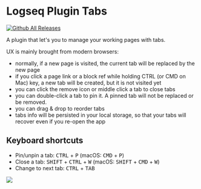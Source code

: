 # Logseq Plugin Tabs

[![Github All Releases](https://img.shields.io/github/downloads/pengx17/logseq-plugin-tabs/total.svg)](https://github.com/pengx17/logseq-plugin-tabs/releases)

A plugin that let's you to manage your working pages with tabs.

UX is mainly brought from modern browsers:

- normally, if a new page is visited, the current tab will be replaced by the new page
- if you click a page link or a block ref while holding CTRL (or CMD on Mac) key, a new tab will be created, but it is not visited yet
- you can click the remove icon or middle click a tab to close tabs
- you can double-click a tab to pin it. A pinned tab will not be replaced or be removed.
- you can drag & drop to reorder tabs
- tabs info will be persisted in your local storage, so that your tabs will recover even if you re-open the app

## Keyboard shortcuts

- Pin/unpin a tab: <kbd>CTRL</kbd> + <kbd>P</kbd> (macOS: <kbd>CMD</kbd> + <kbd>P</kbd>)
- Close a tab: <kbd>SHIFT</kbd> + <kbd>CTRL</kbd> + <kbd>W</kbd> (macOS: <kbd>SHIFT</kbd> + <kbd>CMD</kbd> + <kbd>W</kbd>)
- Change to next tab: <kbd>CTRL</kbd> + <kbd>TAB</kbd>

![](./demo.gif)
